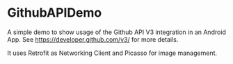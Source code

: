# GithubAPIDemo

A simple demo to show usage of the Github API V3 integration in an Android App. See https://developer.github.com/v3/ for more details.


It uses Retrofit as Networking Client and Picasso for image management.